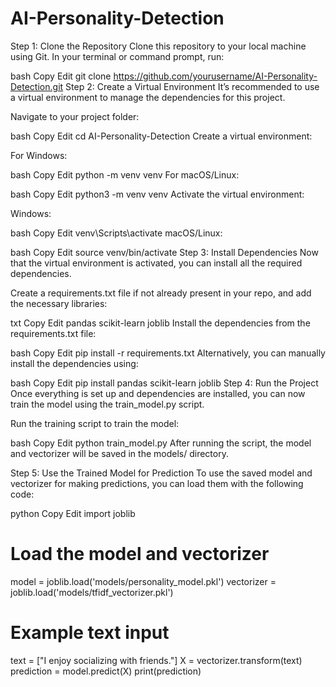 # AI-Personality-Detection
Step 1: Clone the Repository
Clone this repository to your local machine using Git. In your terminal or command prompt, run:

bash
Copy
Edit
git clone https://github.com/yourusername/AI-Personality-Detection.git
Step 2: Create a Virtual Environment
It’s recommended to use a virtual environment to manage the dependencies for this project.

Navigate to your project folder:

bash
Copy
Edit
cd AI-Personality-Detection
Create a virtual environment:

For Windows:

bash
Copy
Edit
python -m venv venv
For macOS/Linux:

bash
Copy
Edit
python3 -m venv venv
Activate the virtual environment:

Windows:

bash
Copy
Edit
venv\Scripts\activate
macOS/Linux:

bash
Copy
Edit
source venv/bin/activate
Step 3: Install Dependencies
Now that the virtual environment is activated, you can install all the required dependencies.

Create a requirements.txt file if not already present in your repo, and add the necessary libraries:

txt
Copy
Edit
pandas
scikit-learn
joblib
Install the dependencies from the requirements.txt file:

bash
Copy
Edit
pip install -r requirements.txt
Alternatively, you can manually install the dependencies using:

bash
Copy
Edit
pip install pandas scikit-learn joblib
Step 4: Run the Project
Once everything is set up and dependencies are installed, you can now train the model using the train_model.py script.

Run the training script to train the model:

bash
Copy
Edit
python train_model.py
After running the script, the model and vectorizer will be saved in the models/ directory.

Step 5: Use the Trained Model for Prediction
To use the saved model and vectorizer for making predictions, you can load them with the following code:

python
Copy
Edit
import joblib

# Load the model and vectorizer
model = joblib.load('models/personality_model.pkl')
vectorizer = joblib.load('models/tfidf_vectorizer.pkl')

# Example text input
text = ["I enjoy socializing with friends."]
X = vectorizer.transform(text)
prediction = model.predict(X)
print(prediction)
